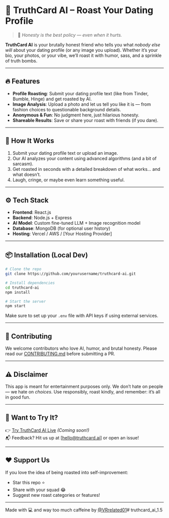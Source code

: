 # 🎯 TruthCard AI – Roast Your Dating Profile

> 💬 *Honesty is the best policy — even when it hurts.*

**TruthCard AI** is your brutally honest friend who tells you what *nobody else will* about your dating profile (or any image you upload). Whether it’s your bio, your photos, or your vibe, we’ll roast it with humor, sass, and a sprinkle of truth bombs.

---

## 🔥 Features

- **Profile Roasting**: Submit your dating profile text (like from Tinder, Bumble, Hinge) and get roasted by AI.
- **Image Analysis**: Upload a photo and let us tell you like it is — from fashion choices to questionable background details.
- **Anonymous & Fun**: No judgment here, just hilarious honesty.
- **Shareable Results**: Save or share your roast with friends (if you dare).

---

## 🧠 How It Works

1. Submit your dating profile text or upload an image.
2. Our AI analyzes your content using advanced algorithms (and a bit of sarcasm).
3. Get roasted in seconds with a detailed breakdown of what works... and what doesn’t.
4. Laugh, cringe, or maybe even learn something useful.

---

## ⚙️ Tech Stack

- **Frontend**: React.js
- **Backend**: Node.js + Express
- **AI Model**: Custom fine-tuned LLM + Image recognition model
- **Database**: MongoDB (for optional user history)
- **Hosting**: Vercel / AWS / [Your Hosting Provider]

---

## 📦 Installation (Local Dev)

```bash
# Clone the repo
git clone https://github.com/yourusername/truthcard-ai.git

# Install dependencies
cd truthcard-ai
npm install

# Start the server
npm start
```

Make sure to set up your `.env` file with API keys if using external services.

---

## 🤝 Contributing

We welcome contributors who love AI, humor, and brutal honesty. Please read our [CONTRIBUTING.md](CONTRIBUTING.md) before submitting a PR.

---

## ⚠️ Disclaimer

This app is meant for entertainment purposes only. We don’t hate on people — we hate on *choices*. Use responsibly, roast kindly, and remember: it’s all in good fun.

---

## 📢 Want to Try It?

👉 [Try TruthCard AI Live](#) *(Coming soon!)*  
📬 Feedback? Hit us up at [hello@truthcard.ai] or open an issue!

---

## ❤️ Support Us

If you love the idea of being roasted into self-improvement:

- Star this repo ⭐
- Share with your squad 😂
- Suggest new roast categories or features!

---

Made with 💻 and way too much caffeine by [@VRrelated01](https://www.instagram.com/vrrelated01/)# truthcard_ai_1.5
